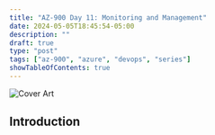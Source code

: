 ```yaml
---
title: "AZ-900 Day 11: Monitoring and Management"
date: 2024-05-05T18:45:54-05:00
description: ""
draft: true
type: "post"
tags: ["az-900", "azure", "devops", "series"]
showTableOfContents: true
---
```


![Cover Art](/images/posts/series/az-900/azure-series-day-11-monitoring-and-management.png)

## Introduction
